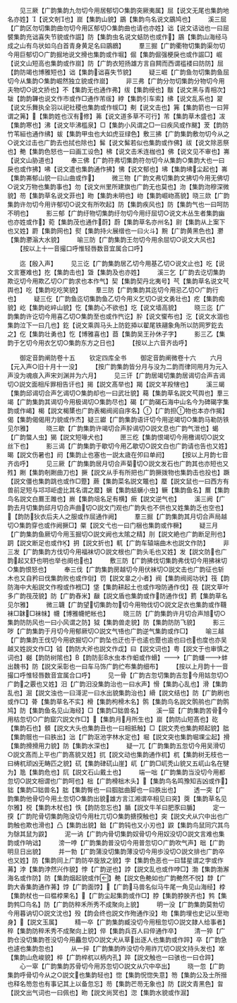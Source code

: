 <!-- { "loadSidebar": true } -->
　　见三厥【广韵集韵九勿切今用居郁切○集韵突厥夷属】屈【说文无尾也集韵地名亦姓】【说文剞也】崫【集韵山貌】鶌【集韵鸟名说文鶌鸠也】
　　溪三屈【广韵区勿切集韵曲勿切今用区郁切○集韵曲也请也亦姓】诎【说文诘诎也一曰屈襞集韵充诎喜失节貌或作誳】防【集韵虫名说文蛣防也或作】鶌【集韵山海经马成之山有鸟状如乌白首青身黄足名曰鶌鶋】
　　羣三掘【广韵衢物切集韵渠勿切今用巨郁切○广韵掘地说文搰也集韵或作堀】倔【集韵倔强梗戾也或作誳□】崛【说文山短高也集韵或作崫】防【广韵衣短扬雄方言自闗而西谓褴褛曰防防】屈【韵防竭也博雅短也】诎【集韵诎喜失节貌】
　　疑三崛【广韵鱼勿切集韵鱼屈切今从集韵○集韵崛然独立貌或作崫】
　　非三弗【广韵分勿切集韵分物切今用夫物切○说文挢也】不【集韵无也通作弗】绂【集韵绶也】黻【说文黑与青相次】韨【韵韵韠也说文作市或作□通作芾绂】綍【集韵引车索】绋【说文乱系也】翇【说文乐舞执全羽以祀社稷也集韵或作帗□】刜【说文击也】笰【集韵箭也一曰笄谓之笰】【集韵姓也汉有修】茀【说文道多草不可行】芾【集韵草木盛也】冹【集韵寒也】沸【说文毕沸槛泉】□【集韵小风谓之□一曰疾风或作颰】茇【韵防竹苇絙也通作绋】蛂【集韵甲虫也大如虎豆绿色】敷三拂【广韵集韵敷勿切今从之○说文过击也广韵去也拭也除也】髴【说文髴若似也集韵或作佛】祓【说文除恶祭也】艴【集韵色怒也一曰画工设色】柫【说文击禾连枷也】佛【说文见不审也】岪【说文山胁道也】
　　奉三佛【广韵符弗切集韵符勿切今从集韵○集韵大也一曰戾也或作拂】咈【说文遣也集韵通作拂】怫【说文郁也】坲【集韵坲尘起也】岪【集韵岪郁山貌一曰山曲或作】
　　微三物【广韵文弗切集韵文拂切今用无佛切○说文万物也集韵事也】勿【说文州里所建旗也广韵无也莫也】沕【集韵沕穆深微貌】芴【集韵草名说文菲也】昒【集韵未明也】岉【集韵崛岉髙貌】晓三欻【广韵集韵许勿切今用许郁切○说文有所吹起】防【集韵疾风也】防【集韵气也一曰呵防不明也】
　　影三郁【广韵纡物切集韵纡勿切今用纡屈切○说文木丛生者集韵幽也亦姓或作】菀【集韵茂也通作蔚】蔚【集韵草名亦州名】尉【集韵从上案下也又姓】罻【集韵网也】熨【集韵持火展缯也一曰火斗】黦【广韵黄黑色也】灪【集韵灪滃大水貌】
　　喻三防【广韵集韵王勿切今用余屈切○说文大风也】
　　【按以上十一音撮口呼惟轻唇数音宜属合口呼】

　　迄【殷入声】
　　见三讫【广韵集韵居乙切今用基乙切○说文止也】吃【说文言蹇难也】扢【集韵击也】曁【集韵及也亦姓】
　　溪三乞【广韵去讫切集韵欺讫切今用欺乙切○广韵求也本作气】契【集韵契丹北夷号】芞【集韵草名说文芞舆也】吃【集韵吃吃笑貌】
　　羣三防【广韵集韵其迄切今用忌乙切○广韵行也】
　　疑三仡【广韵鱼迄切集韵鱼乙切今用义乞切○说文勇壮也】疙【集韵痴貌】屹【集韵屹崪山貌】忔【集韵心不欲也】圪【说文墙高貌】
　　晓三迄【广韵集韵许讫切今用喜乙切○集韵至也或作忾讫】肸【说文蠁布也】汔【说文水涸也集韵泣下一曰几也】釳【说文乘舆马头上防釳揷以翟尾铁翮象角所以防网罗釳去之】仡【集韵壮勇也】忔【博雅喜也】莔【集韵吴王孙休子字】
　　影三乙【集韵于乞切今用衣乞切○集韵东方之日也】
　　【按以上六音齐齿呼】

　　御定音韵阐防卷十五
　　钦定四库全书
　　御定音韵阐微卷十六
　　六月【元入声○旧十月十一没】
　　【按广韵集韵皆分月与没为二韵而律同用月为元入声没为魂痕入声宋刘渊并为六月】
　　见三讦【广韵居竭切集韵居谒切合声吉谒切○説文面相斥罪相告讦也】揭【説文髙举也】羯【説文羊羖犗也】
　　溪三朅【集韵邱谒切合声乞谒切○集韵却也一曰武壮貌】藒【集韵草名説文芞舆也】羣三竭【广韵集韵其谒切今用极谒切○集韵尽也】碣【广韵碣石海中山名今为碑碣字集韵或作嵑】楬【説文楬橥也广韵表楬阀阅自序名】【广韵担物也本亦作揭】偈【集韵偈偈用力貌或作杰】疑三钀【广韵集韵语讦切今用逆竭切○集韵马勒防铁见尔雅】
　　晓三歇【广韵集韵许竭切合声肸谒切○説文息也广韵气泄也】蝎【广韵螫人虫】猲【説文短喙犬也】
　　匣三纥【集韵恨竭切今用檄谒切○説文丝下也】
　　影三谒【广韵集韵于歇切今用乙歇切○説文白也广韵请也告也又姓】暍【説文伤暑也】阏【集韵止也塞也一説太歳在夘曰单阏】
　　【按以上月韵七音齐齿呼】
　　见三厥【广韵集韵居月切合声菊切○説文发石也广韵其也亦短也又殅】劂【集韵剞劂曲刀也】撅【説文从手有所把也广韵撅拨物也集韵击也投也】蹶【説文僵也集韵跳也或作□蹷】蕨【集韵菜名説文鼈也】蟨【説文鼠也一曰西方有兽前足短与邛邛岠虚比其名谓之蟨】蟩【集韵蛣蟩小虫】鳜【集韵鱼名】鷢【集韵鸟名説文白鷢王雎也】嶡【集韵俎名足有横】瘚【説文逆气也】
　　溪三阙【广韵去月切集韵邱月切合声曲切○説文门观也广韵失也不供也又姓集韵乏也空也】【韵防狄衣后夫人之服或作屈通作阙】
　　羣三掘【广韵集韵其月切合声局越切○集韵穿也或作阙撅□】橜【説文弋也一曰门梱也集韵或作橛】
　　疑三月【广韵集韵鱼厥切今用玉掘切○説文阙也太隂之精】刖【説文絶也广韵断足刑也】跀【説文断足也或作】抈【説文折也】軏【广韵车辕端曲木也説文作防】
　　非三发【广韵集韵方伐切今用福袜切○説文根也广韵头毛也又姓】发【説文防也广韵起又舒也明也举也阕也也】
　　敷三防【广韵拂伐切集韵弗伐切今用拂袜切○集韵恨怒也】
　　奉三伐【广韵集韵房越切今用伏袜切○説文击也广韵征也斩木也又自矜曰伐集韵败也或作傠】罚【説文辠之小者】阀【集韵阀阅功状】筏【韵防海中大船説文作橃或作栰□】垡【集韵耕起土也或作墢防通作伐】茷【説文草叶多广韵茷茂貌】防【广韵舂米】瞂【説文盾也集韵或作防通作伐】藅【集韵草名见尔雅】
　　微三韤【广韵望切集韵勿切今用物伐切○説文足衣也集韵或作韈袜□韎□袜帓】幭【博雅幭帊帐也】
　　晓三防【广韵集韵许月切合声旭切○集韵防防风也一曰小风谓之防】狘【集韵兽走貌】防【集韵防防飞貌】
　　影三哕【广韵集韵于月切今用郁厥切○説文气啎也广韵逆气集韵或作□】
　　喻三越【广韵集韵王伐切今用欲掘切○广韵坠也迂也于也逺也蹷也逾也曰也也度也亦吴越又姓説文作□】钺【韵防大斧也説文作戉】曰【説文词也】粤【説文于也审慎之词也】樾【韵防树隂也】【韵防彭水虫本作蚎或作螖】【广韵螊蚌出魏书】防【説文采彰也一曰车马饰广韵纻布集韵细布】
　　【按以上月韵十一音撮口呼惟轻唇数音宜属合口呼】
　　见一骨【广韵古忽切集韵吉忽今用姑忽切○广韵之覈也又姓】汨【广韵汨没集韵治也一曰水声】愲【集韵心乱也】滑【集韵乱也】淈【説文浊也一曰滒泥一曰水出貌集韵治也】縎【説文结也】防【广韵刷也或作□】蓇【集韵草名不实】榾【集韵枸榾木名】鹘【集韵鸟名説文鹘鸼也广韵鹘鸠】防【集韵鱼名见山海经】□【集韵□貀兽名】
　　溪一窟【广韵集韵苦骨今用枯忽切○广韵窟穴説文作□】【集韵月月所生也】崫【韵防山短髙也】矻【集韵石也】顝【説文大头也集韵丑也一曰相抵触】□【説文秃也集韵颊起貌】朏【集韵髋也一曰胅出】泏【广韵沤池字林水定也】堀【説文突也集韵堀堁尘起】搰【集韵搰搰用力貌】防【集韵水深也】
　　疑一兀【广韵集韵五忽切今用吴滑切○説文髙而上平也广韵髙貌又姓】扤【説文动也集韵通作杌】杌【集韵树无枝也一曰梼杌顽凶无畴匹之貌】矹【集韵硉矹山崖】屼【广韵□屼秃山貌又五屼山名在犍为】卼【集韵危也】阢【説文石山戴土也】
　　端一咄【广韵集韵当没切今用都忽切○説文相谓也广韵呵也】柮【广韵榾柮木头】【集韵鸟名鸣豫知吉凶或作】貀【集韵□貀兽名】朏【集韵臀也一曰腘朏曲脚也一曰胅出也】
　　透一突【广韵集韵他骨切今用土忽切○集韵出貌雄方言江湘谓卒相见曰突】葖【集韵草名见尔雅】棁【集韵木杖也】怢【韵防忽忘也】腯【説文牛羊曰肥豕曰腯】
　　定一揬【广韵陀骨切集韵陁没切今用杜兀切○集韵搪揬触也】突【説文犬从穴中出也广韵触也欺也滑也】凸【集韵出貌】鈯【广韵钝也又小刃也】鼵【集韵鸟鼠同穴其鸟为鵌其鼠为鼵】
　　泥一讷【广韵内骨切集韵奴骨切今用奴没切○説文言难也集韵或作呐诎】
　　滂一哱【广韵集韵普没切今用普忽切○广韵吹气声】昢【广韵明旦日出貌】
　　并一勃【广韵蒲没切集韵薄没切今用歩没切○説文排也广韵卒也又姓】防【集韵同上广韵防卒旋放之貌】孛【集韵色恶也一曰彗星谓之孛或作茀】浡【集韵浡然兴作貌】悖【广韵逆也】誖【説文乱也或作哱□】渤【集韵渤澥海名或作防】防【集韵烟起貌或作】艴【説文色艴如也广韵艴然不悦】馞【广韵大香集韵通作茀】饽【广韵面饽】【广韵马兽名似马牛尾一角见山海经】桲【集韵杖也一曰榅桲果名】【广韵尘起集韵或作□】脖【集韵脖胦齐也】鹁【集韵鹁□鸟名】防【广韵防稡禾所秀不成聚向上貌】
　　明一没【广韵集韵莫勃切今用暮讷切○説文沈也】殁【韵会终也説文作歾通作没】圽【集韵埋也史记以至圽身】【説文玉属】
　　精一卒【广韵集韵臧没切今用租忽切○説文隷人给事者】稡【集韵防稡禾秀不成聚向上貌】倅【集韵兵百人曰倅通作卒】
　　清一猝【广韵仓没切集韵苍没切今用麤忽切○説文犬从草出逐人也集韵或作踤】卒【广韵急也遽也集韵忽也】
　　从一捽【广韵集韵昨没切今用祚兀切○説文持头发也】崒【集韵山危峻貌】椊【广韵椊杌以柄内孔】踤【説文触也一曰骇也一曰仓踤】
　　心一窣【广韵集韵苏骨切今用苏忽切○説文从穴中卒出】
　　晓一忽【广韵集韵呼骨切今从之○説文也集韵轻也】惚【集韵怳惚失意】笏【集韵公及士所搢也释名笏忽也有事记其上以备忽忘】芴【集韵芒芴无象也】防【説文青黑色】曶【説文出气词也一曰佩也】昒【説文尚冥也】淴【集韵水貌或作淈】
